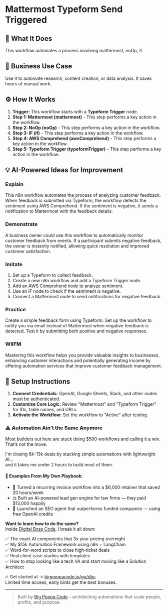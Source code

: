 # Mattermost Typeform Send Triggered

## 🚀 What It Does
This workflow automates a process involving mattermost, noOp, if.

## 💼 Business Use Case
Use it to automate research, content creation, or data analysis. It saves hours of manual work.

## ⚙️ How It Works
1.  **Trigger:** This workflow starts with a **Typeform Trigger** node.
2. **Step 1: Mattermost (mattermost)** - This step performs a key action in the workflow.
3. **Step 2: NoOp (noOp)** - This step performs a key action in the workflow.
4. **Step 3: IF (if)** - This step performs a key action in the workflow.
5. **Step 4: AWS Comprehend (awsComprehend)** - This step performs a key action in the workflow.
6. **Step 5: Typeform Trigger (typeformTrigger)** - This step performs a key action in the workflow.

## 💡 AI-Powered Ideas for Improvement
### Explain
This n8n workflow automates the process of analyzing customer feedback. When feedback is submitted via Typeform, the workflow detects the sentiment using AWS Comprehend. If the sentiment is negative, it sends a notification to Mattermost with the feedback details.

### Demonstrate
A business owner could use this workflow to automatically monitor customer feedback from events. If a participant submits negative feedback, the owner is instantly notified, allowing quick resolution and improved customer satisfaction.

### Imitate
1. Set up a Typeform to collect feedback.
2. Create a new n8n workflow and add a Typeform Trigger node.
3. Add an AWS Comprehend node to analyze sentiment.
4. Use an IF node to check if the sentiment is negative.
5. Connect a Mattermost node to send notifications for negative feedback.

### Practice
Create a simple feedback form using Typeform. Set up the workflow to notify you via email instead of Mattermost when negative feedback is detected. Test it by submitting both positive and negative responses.

### WIIFM
Mastering this workflow helps you provide valuable insights to businesses, enhancing customer interactions and potentially generating income by offering automation services that improve customer feedback management.

## 🔧 Setup Instructions
1. **Connect Credentials:** OpenAI, Google Sheets, Slack, and other nodes must be authenticated.
2. **Customize Core Logic:** Review "Mattermost" and "Typeform Trigger" for IDs, table names, and URLs.
3. **Activate the Workflow:** Set the workflow to "Active" after testing.

### ⚠️ Automation Ain’t the Same Anymore

Most builders out here are stuck doing $500 workflows and calling it a win.  
That’s not the move.  

I'm closing $6k–$13k deals by stacking simple automations with lightweight AI...  
and it takes me under 2 hours to build most of them.

#### 🧠 Examples From My Own Playbook:
- 🔁 Turned a recurring invoice workflow into a $6,000 retainer that saved 20 hours/week  
- ⚖️ Built an AI-powered lead gen engine for law firms — they paid $13,000 happily  
- 🚀 Launched an SEO agent that outperforms funded companies — using free OpenAI credits  

**Want to learn how to do the same?**  
Inside [Digital Boss Code](https://bigpoppacode.io/go/dbc), I break it all down:

✅ The exact AI components that 3x your pricing overnight  
✅ My $15k Automation Framework using n8n + LangChain  
✅ Word-for-word scripts to close high-ticket deals  
✅ Real client case studies with templates  
✅ How to stop looking like a tech VA and start moving like a Solution Architect  

🔥 Get started at → [bigpoppacode.io/go/dbc](https://bigpoppacode.io/go/dbc)  
Limited time access, early birds get the best bonuses.

---
> Built by [Big Poppa Code](https://bigpoppacode.io) – architecting automations that scale people, profits, and purpose.
